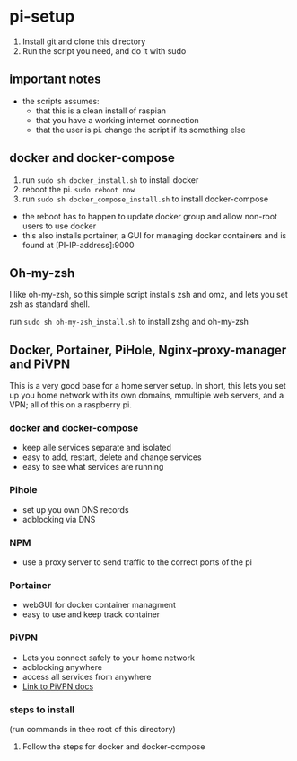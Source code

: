 # pi-setup

1. Install git and clone this directory
1. Run the script you need, and do it with sudo


## important notes

- the scripts assumes:
  - that this is a clean install of raspian
  - that you have a working internet connection
  - that the user is pi. change the script if its something else

## docker and docker-compose

1. run `sudo sh docker_install.sh` to install docker
1. reboot the pi. `sudo reboot now`
1. run `sudo sh docker_compose_install.sh` to install docker-compose

- the reboot has to happen to update docker group and allow non-root users to use docker
- this also installs portainer, a GUI for managing docker containers and is found at [PI-IP-address]:9000

## Oh-my-zsh

I like oh-my-zsh, so this simple script installs zsh and omz, and lets you set zsh as standard shell.

run `sudo sh oh-my-zsh_install.sh` to install zshg and oh-my-zsh


## Docker, Portainer, PiHole, Nginx-proxy-manager and PiVPN  

This is a very good base for a home server setup. In short, this lets you set up you home network with its own domains, mmultiple web servers, and a VPN; all of this on a raspberry pi.

### docker and docker-compose

- keep alle services separate and isolated
- easy to add, restart, delete and change services
- easy to see what services are running
### Pihole

- set up you own DNS records
- adblocking via DNS

### NPM

- use a proxy server to send traffic to the correct ports of the pi

### Portainer

- webGUI for docker container managment
- easy to use and keep track container

### PiVPN

- Lets you connect safely to your home network
- adblocking anywhere
- access all services from anywhere
- [Link to PiVPN docs](https://docs.pivpn.io/)

### steps to install

(run commands in thee root of this directory)
1. Follow the steps for docker and docker-compose